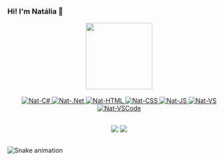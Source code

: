 ### Hi! I'm Natália 👋

<div align="center">
  <a href="https://github.com/natspindola">
  <img height="150em" src="https://github-readme-stats.vercel.app/api/top-langs/?username=natspindola&layout=compact&langs_count=7&theme=dracula"/>
</div>
 
<div align="center" height="40" width="60"><br>
  <img alt="Nat-C#" src="https://img.shields.io/badge/C%23-239120?style=for-the-badge&logo=c-sharp&logoColor=white">
  <img alt="Nat-.Net" src="https://img.shields.io/badge/.NET-5C2D91?style=for-the-badge&logo=.net&logoColor=white">
  <img alt="Nat-HTML" src="https://img.shields.io/badge/HTML5-E34F26?style=for-the-badge&logo=html5&logoColor=white">
  <img alt="Nat-CSS" src="https://img.shields.io/badge/CSS3-1572B6?style=for-the-badge&logo=css3&logoColor=white">
  <img alt="Nat-JS" src="https://img.shields.io/badge/JavaScript-F7DF1E?style=for-the-badge&logo=javascript&logoColor=black">
  <img alt="Nat-VS" src="https://img.shields.io/badge/Visual_Studio-5C2D91?style=for-the-badge&logo=visual%20studio&logoColor=white">
  <img alt="Nat-VSCode" src="https://img.shields.io/badge/Visual_Studio_Code-0078D4?style=for-the-badge&logo=visual%20studio%20code&logoColor=white">
</div>
  
  ##
  
<div align="center">
  <a href="https://www.linkedin.com/in/nataliaspindola/" target="_blank"><img src="https://img.shields.io/badge/LinkedIn-0077B5?style=for-the-badge&logo=linkedin&logoColor=white" target="_blank"></a>
  <a href="mailto:natspindola@hotmail.com" target="_blank"><img src="https://img.shields.io/badge/Gmail-D14836?style=for-the-badge&logo=gmail&logoColor=white" target="_blank"></a>
</div>
  
  ##
  
![Snake animation](https://github.com/natspindola/natspindola/blob/output/github-contribution-grid-snake.svg)
